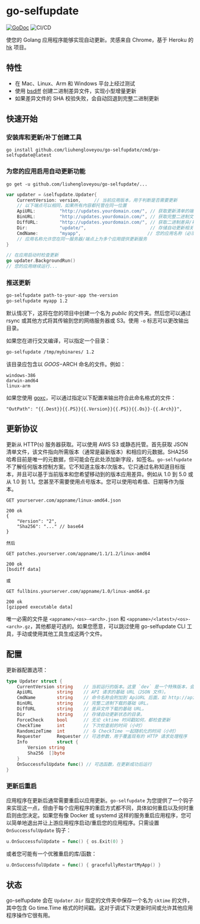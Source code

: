 # go-selfupdate

[![GoDoc](https://godoc.org/github.com/liuhengloveyou/go-selfupdate/selfupdate?status.svg)](https://godoc.org/github.com/liuhengloveyou/go-selfupdate/selfupdate)
![CI/CD](https://github.com/liuhengloveyou/go-selfupdate/actions/workflows/ci.yml/badge.svg)

使您的 Golang 应用程序能够实现自动更新。灵感来自 Chrome，基于 Heroku 的 [hk](https://github.com/heroku/hk) 项目。

## 特性

* 在 Mac、Linux、Arm 和 Windows 平台上经过测试
* 使用 [bsdiff](http://www.daemonology.net/bsdiff/) 创建二进制差异文件，实现小型增量更新
* 如果差异文件的 SHA 校验失败，会自动回退到完整二进制更新

## 快速开始

### 安装库和更新/补丁创建工具

`go install github.com/liuhengloveyou/go-selfupdate/cmd/go-selfupdate@latest`

### 为您的应用启用自动更新功能

`go get -u github.com/liuhengloveyou/go-selfupdate/...`

```go
var updater = &selfupdate.Updater{
    CurrentVersion: version,     // 当前应用版本，用于判断是否需要更新
    // 以下端点可以相同，如果所有内容都托管在同一位置
    ApiURL:         "http://updates.yourdomain.com/", // 获取更新清单的端点
    BinURL:         "http://updates.yourdomain.com/", // 获取完整二进制文件的端点
    DiffURL:        "http://updates.yourdomain.com/", // 获取二进制差异/补丁的端点
    Dir:            "update/",                        // 存储自动更新相关临时状态文件的目录（相对于应用程序）
    CmdName:        "myapp",                         // 您的应用名称（必须与托管更新的应用名称相对应）
    // 应用名称允许您在同一服务器/端点上为多个应用提供更新服务
}

// 在应用启动时检查更新
go updater.BackgroundRun()
// 您的应用继续运行...
```

### 推送更新

```bash
go-selfupdate path-to-your-app the-version
go-selfupdate myapp 1.2
```

默认情况下，这将在您的项目中创建一个名为 *public* 的文件夹。然后您可以通过 rsync 或其他方式将其传输到您的网络服务器或 S3。使用 `-o` 标志可以更改输出目录。

如果您在进行交叉编译，可以指定一个目录：

```bash
go-selfupdate /tmp/mybinares/ 1.2
```

该目录应包含以 $GOOS-$ARCH 命名的文件。例如：

```
windows-386
darwin-amd64
linux-arm
```

如果您使用 [goxc](https://github.com/laher/goxc)，可以通过指定以下配置来输出符合此命名格式的文件：

```
"OutPath": "{{.Dest}}{{.PS}}{{.Version}}{{.PS}}{{.Os}}-{{.Arch}}",
```

## 更新协议

更新从 HTTP(s) 服务器获取。可以使用 AWS S3 或静态托管。首先获取 JSON 清单文件，该文件指向所需版本（通常是最新版本）和相应的元数据。SHA256 哈希目前是唯一的元数据，但可能会在此处添加新字段，如签名。`go-selfupdate` 不了解任何版本控制方案。它不知道主版本/次版本。它只通过名称知道目标版本，并且可以基于当前版本和您希望移动到的版本应用差异。例如从 1.0 到 5.0 或从 1.0 到 1.1。您甚至不需要使用点号版本。您可以使用哈希值、日期等作为版本。

```
GET yourserver.com/appname/linux-amd64.json

200 ok
{
    "Version": "2",
    "Sha256": "..." // base64
}

然后

GET patches.yourserver.com/appname/1.1/1.2/linux-amd64

200 ok
[bsdiff data]

或

GET fullbins.yourserver.com/appname/1.0/linux-amd64.gz

200 ok
[gzipped executable data]
```

唯一必需的文件是 `<appname>/<os>-<arch>.json` 和 `<appname>/<latest>/<os>-<arch>.gz`，其他都是可选的。如果您愿意，可以跳过使用 go-selfupdate CLI 工具，手动或使用其他工具生成这两个文件。

## 配置

更新器配置选项：

```go
type Updater struct {
    CurrentVersion string    // 当前运行的版本。这里 `dev` 是一个特殊版本，会导致更新器永不更新。
    ApiURL         string    // API 请求的基础 URL（JSON 文件）。
    CmdName        string    // 命令名称会附加到 ApiURL 后面，如 http://apiurl/CmdName/。这代表一个二进制文件。
    BinURL         string    // 完整二进制下载的基础 URL。
    DiffURL        string    // 差异文件下载的基础 URL。
    Dir            string    // 存储自动更新状态的目录。
    ForceCheck     bool      // 无论 cktime 时间戳如何，都检查更新
    CheckTime      int       // 下次检查前的时间（小时）
    RandomizeTime  int       // 与 CheckTime 一起随机化的时间（小时）
    Requester      Requester // 可选参数，用于覆盖现有的 HTTP 请求处理程序
    Info           struct {
        Version string
        Sha256  []byte
    }
    OnSuccessfulUpdate func() // 可选函数，在更新成功后运行
}
```

### 更新后重启

应用程序在更新后通常需要重启以应用更新。`go-selfupdate` 为您提供了一个钩子来实现这一点，但由于每个应用程序的重启方式都不同，具体如何重启以及何时重启则由您决定。如果您有像 Docker 或 systemd 这样的服务重启应用程序，您可以简单地退出并让上游应用程序启动/重启您的应用程序。只需设置 `OnSuccessfulUpdate` 钩子：

```go
u.OnSuccessfulUpdate = func() { os.Exit(0) }
```

或者您可能有一个优雅重启的库/函数：

```go
u.OnSuccessfulUpdate = func() { gracefullyRestartMyApp() }
```

## 状态

go-selfupdate 会在 `Updater.Dir` 指定的文件夹中保存一个名为 `cktime` 的文件，其中包含 Go time.Time 格式的时间戳。这对于调试下次更新时间或允许其他应用程序操作它很有用。
